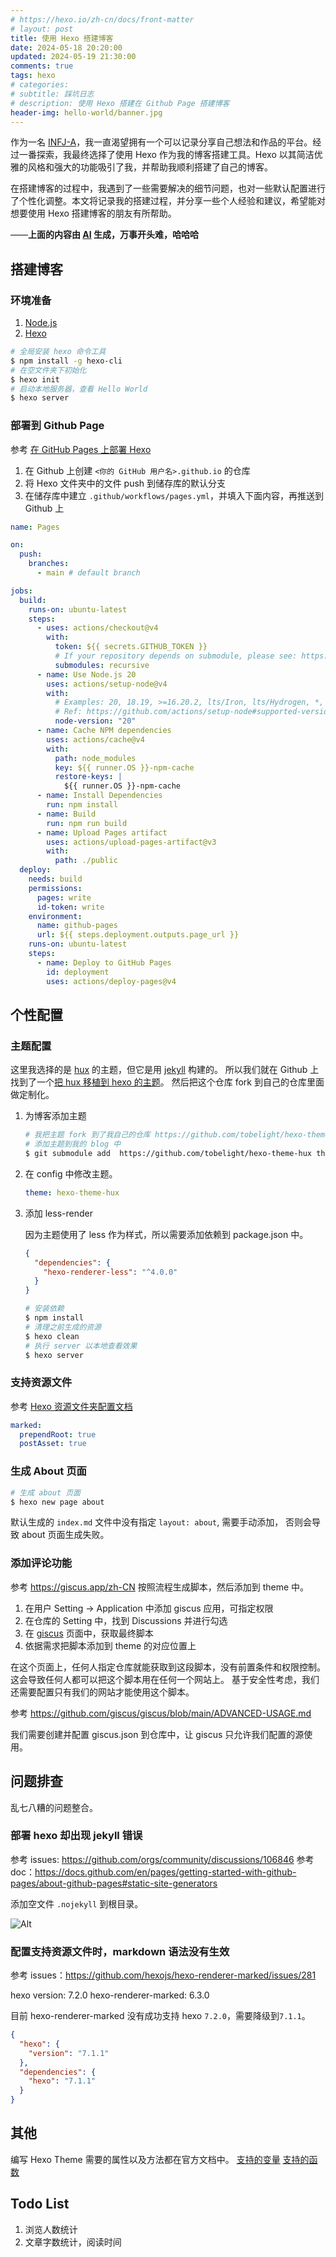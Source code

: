 ```yaml
---
# https://hexo.io/zh-cn/docs/front-matter
# layout: post
title: 使用 Hexo 搭建博客
date: 2024-05-18 20:20:00
updated: 2024-05-19 21:30:00
comments: true
tags: hexo
# categories:
# subtitle: 踩坑日志
# description: 使用 Hexo 搭建在 Github Page 搭建博客
header-img: hello-world/banner.jpg
---
```


作为一名 [INFJ-A](https://www.16personalities.com/ch/infj-%E4%BA%BA%E6%A0%BC)，我一直渴望拥有一个可以记录分享自己想法和作品的平台。经过一番探索，我最终选择了使用 Hexo 作为我的博客搭建工具。Hexo 以其简洁优雅的风格和强大的功能吸引了我，并帮助我顺利搭建了自己的博客。

<!--more-->

在搭建博客的过程中，我遇到了一些需要解决的细节问题，也对一些默认配置进行了个性化调整。本文将记录我的搭建过程，并分享一些个人经验和建议，希望能对想要使用 Hexo 搭建博客的朋友有所帮助。

——**上面的内容由 [AI](https://gemini.google.com/) 生成，万事开头难，哈哈哈**

## 搭建博客

### 环境准备

1. [Node.js](https://nodejs.org/en/download/package-manager)
2. [Hexo](https://hexo.io/zh-cn/docs/)

```bash
# 全局安装 hexo 命令工具
$ npm install -g hexo-cli
# 在空文件夹下初始化
$ hexo init
# 启动本地服务器，查看 Hello World
$ hexo server
```

### 部署到 Github Page

参考 [在 GitHub Pages 上部署 Hexo](https://hexo.io/zh-cn/docs/github-pages)

1. 在 Github 上创建 `<你的 GitHub 用户名>.github.io` 的仓库
2. 将 Hexo 文件夹中的文件 push 到储存库的默认分支
3. 在储存库中建立 `.github/workflows/pages.yml`，并填入下面内容，再推送到 Github 上

```yml .github/workflows/pages.yml
name: Pages

on:
  push:
    branches:
      - main # default branch

jobs:
  build:
    runs-on: ubuntu-latest
    steps:
      - uses: actions/checkout@v4
        with:
          token: ${{ secrets.GITHUB_TOKEN }}
          # If your repository depends on submodule, please see: https://github.com/actions/checkout
          submodules: recursive
      - name: Use Node.js 20
        uses: actions/setup-node@v4
        with:
          # Examples: 20, 18.19, >=16.20.2, lts/Iron, lts/Hydrogen, *, latest, current, node
          # Ref: https://github.com/actions/setup-node#supported-version-syntax
          node-version: "20"
      - name: Cache NPM dependencies
        uses: actions/cache@v4
        with:
          path: node_modules
          key: ${{ runner.OS }}-npm-cache
          restore-keys: |
            ${{ runner.OS }}-npm-cache
      - name: Install Dependencies
        run: npm install
      - name: Build
        run: npm run build
      - name: Upload Pages artifact
        uses: actions/upload-pages-artifact@v3
        with:
          path: ./public
  deploy:
    needs: build
    permissions:
      pages: write
      id-token: write
    environment:
      name: github-pages
      url: ${{ steps.deployment.outputs.page_url }}
    runs-on: ubuntu-latest
    steps:
      - name: Deploy to GitHub Pages
        id: deployment
        uses: actions/deploy-pages@v4
```

## 个性配置

### 主题配置

这里我选择的是 [hux](https://huangxuan.me/) 的主题，但它是用 [jekyll](https://jekyllrb.com/) 构建的。
所以我们就在 Github 上找到了一个[把 hux 移植到 hexo 的主题](https://github.com/hhking/hexo-theme-huxo)。
然后把这个仓库 fork 到自己的仓库里面做定制化。

1. 为博客添加主题

   ```bash
   # 我把主题 fork 到了我自己的仓库 https://github.com/tobelight/hexo-theme-hux
   # 添加主题到我的 blog 中
   $ git submodule add  https://github.com/tobelight/hexo-theme-hux themes/hexo-theme-hux
   ```

2. 在 config 中修改主题。

   ```yml _config.yml
   theme: hexo-theme-hux
   ```

3. 添加 less-render

   因为主题使用了 less 作为样式，所以需要添加依赖到 package.json 中。

   ```json package.json
   {
     "dependencies": {
       "hexo-renderer-less": "^4.0.0"
     }
   }
   ```

   ```bash
   # 安装依赖
   $ npm install
   # 清理之前生成的资源
   $ hexo clean
   # 执行 server 以本地查看效果
   $ hexo server
   ```

### 支持资源文件

参考 [Hexo 资源文件夹配置文档](https://hexo.io/zh-cn/docs/asset-folders)

```yml _config.yml
marked:
  prependRoot: true
  postAsset: true
```

### 生成 About 页面

```bash
# 生成 about 页面
$ hexo new page about
```

默认生成的 `index.md` 文件中没有指定 `layout: about`, 需要手动添加，
否则会导致 about 页面生成失败。

### 添加评论功能

参考 <https://giscus.app/zh-CN>
按照流程生成脚本，然后添加到 theme 中。

1. 在用户 Setting -> Application 中添加 giscus 应用，可指定权限
2. 在仓库的 Setting 中，找到 Discussions 并进行勾选
3. 在 [giscus](https://giscus.app/zh-CN) 页面中，获取最终脚本
4. 依据需求把脚本添加到 theme 的对应位置上

在这个页面上，任何人指定仓库就能获取到这段脚本，没有前置条件和权限控制。
这会导致任何人都可以把这个脚本用在任何一个网站上。
基于安全性考虑，我们还需要配置只有我们的网站才能使用这个脚本。

参考 <https://github.com/giscus/giscus/blob/main/ADVANCED-USAGE.md>

我们需要创建并配置 giscus.json 到仓库中，让 giscus 只允许我们配置的源使用。

## 问题排查

乱七八糟的问题整合。

### 部署 hexo 却出现 jekyll 错误

参考 issues: <https://github.com/orgs/community/discussions/106846>
参考 doc：<https://docs.github.com/en/pages/getting-started-with-github-pages/about-github-pages#static-site-generators>

添加空文件 `.nojekyll` 到根目录。

![Alt](build-error.jpg)

### 配置支持资源文件时，markdown 语法没有生效

参考 issues：<https://github.com/hexojs/hexo-renderer-marked/issues/281>

hexo version: 7.2.0
hexo-renderer-marked: 6.3.0

目前 hexo-renderer-marked 没有成功支持 hexo `7.2.0`，需要降级到`7.1.1`。

```json package.json
{
  "hexo": {
    "version": "7.1.1"
  },
  "dependencies": {
    "hexo": "7.1.1"
  }
}
```

## 其他

编写 Hexo Theme 需要的属性以及方法都在官方文档中。
[支持的变量](https://hexo.io/zh-cn/docs/variables)
[支持的函数](https://hexo.io/zh-cn/docs/helpers)

## Todo List

1. 浏览人数统计
2. 文章字数统计，阅读时间
